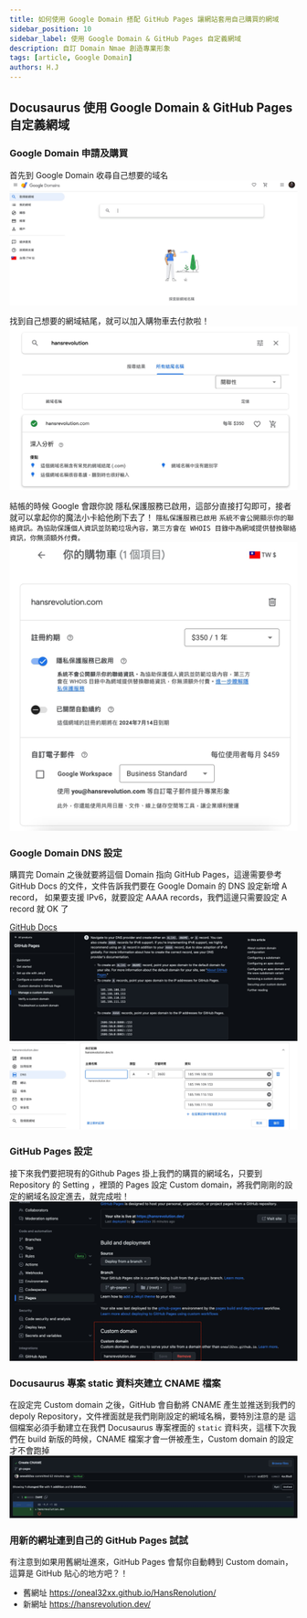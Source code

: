 ```yaml
---
title: 如何使用 Google Domain 搭配 GitHub Pages 讓網站套用自己購買的網域
sidebar_position: 10
sidebar_label: 使用 Google Domain & GitHub Pages 自定義網域
description: 自訂 Domain Nmae 創造專業形象
tags: [article, Google Domain]
authors: H.J
---
```



## Docusaurus 使用 Google Domain & GitHub Pages 自定義網域

### Google Domain 申請及購買

首先到 Google Domain 收尋自己想要的域名
![Google Domain](domain01.jpg)

找到自己想要的網域結尾，就可以加入購物車去付款啦！
![Google Domain](domain02.jpg)

結帳的時候 Google 會跟你說 隱私保護服務已啟用，這部分直接打勾即可，接者就可以拿起你的魔法小卡給他刷下去了！
`隱私保護服務已啟用`
`系統不會公開顯示你的聯絡資訊。為協助保護個人資訊並防範垃圾內容，第三方會在 WHOIS 目錄中為網域提供替換聯絡資訊，你無須額外付費。`
![Google Domain](domain03.jpg)

### Google Domain DNS 設定

購買完 Domain 之後就要將這個 Domain 指向 GitHub Pages，這邊需要參考 GitHub Docs 的文件，文件告訴我們要在 Google Domain 的 DNS 設定新增 A record，
如果要支援 IPv6，就要設定 AAAA records，我們這邊只需要設定 A record 就 OK 了

[GitHub Docs](https://docs.github.com/en/pages/configuring-a-custom-domain-for-your-github-pages-site/managing-a-custom-domain-for-your-github-pages-site)
![Google Domain](domain05.jpg)
![Google Domain](domain04.jpg)

### GitHub Pages 設定

接下來我們要把現有的Github Pages 掛上我們的購買的網域名，只要到 Repository 的 Setting ，裡頭的 Pages 設定 Custom domain，將我們剛剛的設定的網域名設定進去，就完成啦！
![Google Domain](domain06.jpg)

### Docusaurus 專案 static 資料夾建立 CNAME 檔案

在設定完 Custom domain 之後，GitHub 會自動將 CNAME 產生並推送到我們的 depoly Repository，文件裡面就是我們剛剛設定的網域名稱，要特別注意的是
這個檔案必須手動建立在我們 Docusaurus 專案裡面的 `static` 資料夾，這樣下次我們在 build 新版的時候，CNAME 檔案才會一併被產生，Custom domain 的設定才不會跑掉
![Google Domain](domain07.jpg)

### 用新的網址連到自己的 GitHub Pages 試試

有注意到如果用舊網址進來，GitHub Pages 會幫你自動轉到 Custom domain，這算是 GitHub 貼心的地方吧？！

- 舊網址 <https://oneal32xx.github.io/HansRenolution/>
- 新網址 <https://hansrevolution.dev/>
